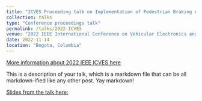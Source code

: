 ```yaml
---
title: "ICVES Proceeding talk on Implementation of Pedestrian Braking Algorithm"
collection: talks
type: "Conference proceedings talk"
permalink: /talks/2022-ICVES
venue: "2022 IEEE International Conference on Vehicular Electronics and Safety"
date: 2022-11-14
location: "Bogota, Columbia"
---
```


[More information about 2022 IEEE ICVES here](https://ieeexplore.ieee.org/servlet/opac?punumber=9986509)

This is a description of your talk, which is a markdown file that can be all markdown-ified like any other post. Yay markdown!

[Slides from the talk here:](/files/ICVES_presentation.pdf)

<!-- Note to self: IF YOU WANT TO USE THE TALKMAPS FEATURE, MUST RE-ENABLE THE WORKFLOW scrape_talks.yaml in .github/workflows >